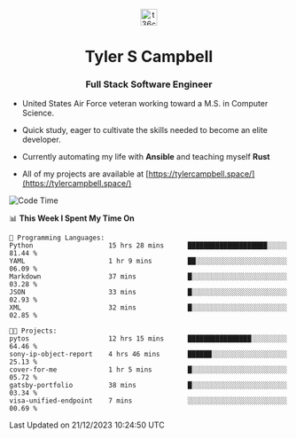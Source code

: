 <p align="center">
<a href="https://www.linkedin.com/in/t36campbell" target="blank"><img align="center" src="https://ik.imagekit.io/t36campbell/Portfolio/linkedin.png.original_m8bbGgPh6.png" alt="t36campbell" height="30" width="30" /></a>
</p>
<h1 align="center">Tyler S Campbell</h1>
<h3 align="center">Full Stack Software Engineer</h3>

* United States Air Force veteran working toward a M.S. in Computer Science.

* Quick study, eager to cultivate the skills needed to become an elite developer.

* Currently automating my life with **Ansible** and teaching myself **Rust**

* All of my projects are available at [https://tylercampbell.space/](https://tylercampbell.space/)

<!--START_SECTION:waka-->
![Code Time](http://img.shields.io/badge/Code%20Time-3%2C055%20hrs%2028%20mins-blue)

📊 **This Week I Spent My Time On** 

```text
💬 Programming Languages: 
Python                   15 hrs 28 mins      ████████████████████░░░░░   81.44 % 
YAML                     1 hr 9 mins         ██░░░░░░░░░░░░░░░░░░░░░░░   06.09 % 
Markdown                 37 mins             █░░░░░░░░░░░░░░░░░░░░░░░░   03.28 % 
JSON                     33 mins             █░░░░░░░░░░░░░░░░░░░░░░░░   02.93 % 
XML                      32 mins             █░░░░░░░░░░░░░░░░░░░░░░░░   02.85 % 

🐱‍💻 Projects: 
pytos                    12 hrs 15 mins      ████████████████░░░░░░░░░   64.46 % 
sony-ip-object-report    4 hrs 46 mins       ██████░░░░░░░░░░░░░░░░░░░   25.13 % 
cover-for-me             1 hr 5 mins         █░░░░░░░░░░░░░░░░░░░░░░░░   05.72 % 
gatsby-portfolio         38 mins             █░░░░░░░░░░░░░░░░░░░░░░░░   03.34 % 
visa-unified-endpoint    7 mins              ░░░░░░░░░░░░░░░░░░░░░░░░░   00.69 % 
```


 Last Updated on 21/12/2023 10:24:50 UTC
<!--END_SECTION:waka-->

